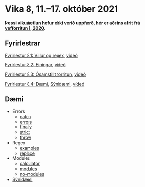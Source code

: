 # Vika 8, 11.–17. október 2021

**Þessi vikuáætlun hefur ekki verið uppfærð, hér er aðeins afrit frá [vefforritun 1, 2020](https://github.com/vefforritun/vef1-2020).**

## Fyrirlestrar

[Fyrirlestur 8.1: Villur og regex](08.1.errors.regex.md), [vídeó](https://youtu.be/vl_G2uDAORI)

[Fyrirlestur 8.2: Einingar](08.2.modules.md), [vídeó](https://youtu.be/djyI61lMvXc)

[Fyrirlestur 8.3: Ósamstillt forritun](08.3.async.md), [vídeó](https://youtu.be/KdjdGqYaMYA)

[Fyrirlestur 8.4: Dæmi](08.4.daemi.md), [Sýnidæmi](daemi/synidaemi/), [vídeó](https://youtu.be/Gd7nTJzrYZI)

## Dæmi

* Errors
  - [catch](daemi/errors/catch.js)
  - [errors](daemi/errors/errors.js)
  - [finally](daemi/errors/finally.js)
  - [strict](daemi/errors/strict.js)
  - [throw](daemi/errors/throw.js)
* Regex
  - [examples](daemi/regex/examples.js)
  - [replace](daemi/regex/replace.js)
* Modules
  - [calculator](daemi/modules/calculator.js)
  - [modules](daemi/modules/modules.js)
  - [no-modules](daemi/modules/no-modules.js)
* [Sýnidæmi](daemi/synidaemi/)
